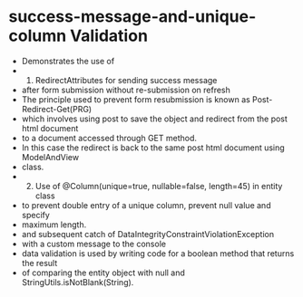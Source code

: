 # success-message-and-unique-column Validation
* Demonstrates the use of 
 * 1. RedirectAttributes for sending success message
 * after form submission without re-submission on refresh
 * The principle used to prevent form resubmission is known as Post-Redirect-Get(PRG)
 * which involves using post to save the object and redirect from the post html document
 * to a document accessed through GET method. 
 * In this case the redirect is back to the same post html document using ModelAndView
 * class.
 * 2. Use of @Column(unique=true, nullable=false, length=45) in entity class 
 * to prevent double entry of a unique column, prevent null value and specify
 * maximum length.
 * and subsequent catch of DataIntegrityConstraintViolationException
 * with a custom message to the console
 * data validation is used by writing code for a boolean method that returns the result
 * of comparing the entity object with null and StringUtils.isNotBlank(String). 

